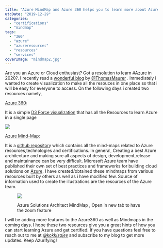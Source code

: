 ```yaml
---
title: "Azure MindMap and Azure 360 helps you to learn more about Azure"
utcDate: "2019-12-29"
categories: 
  - "certifications"
  - "mindmap"
tags: 
  - "360"
  - "azure"
  - "azureresources"
  - "resources"
  - "services"
coverImage: "mindmap2.jpg"
---
```


Are you an Azure or Cloud enthusiast? Got a resolution to learn [#Azure](https://www.linkedin.com/feed/hashtag/?highlightedUpdateUrns=urn%3Ali%3Aactivity%3A6616654176497823744&keywords=%23Azure&originTrackingId=jSzdquiDS%2BSyyztiL9ol4Q%3D%3D) in 2020?. I recently read a [wonderful blog](https://www.thomasmaurer.ch/2019/12/how-to-learn-microsoft-azure-in-2020/) by [@ThomasMaurer](https://twitter.com/ThomasMaurer) . Immediately i wanted to create visualization to make all the resouces in one place so that i will be easy for everyone to access. On the following days i created two resources namely,

[Azure 360:](https://azure360.azurewebsites.net/)

It is a simple [D3 Force visualization](https://azure360.azurewebsites.net/) that has all the Resources to learn Azure in a single page

![](https://sajeetharan.wordpress.com/wp-content/uploads/2019/12/azure360.jpg?w=1024)

[Azure Mind-Map:](https://github.com/sajeetharan/azure-mindmap)

It is a [github repositor](https://github.com/sajeetharan/azure-mindmap)y which contains all the mind-maps related to Azure resources,technologies and certifications. In general, Creating a best Azure architecture and making sure all aspects of design, development,release and maintainance can be very difficult. Microsoft Azure team have published their own set of best practices and frameworks for building cloud solutions on [Azure](https://docs.microsoft.com/en-us/azure/architecture/guide/). I have created/obtained these mindmaps from various resources built by others as well as i have modified few. Source of information used to create the illustrations are the resources of the Azure team.

<figure>

![](https://coggle-downloads-production.s3.eu-west-1.amazonaws.com/6b3de3dd76cd714b243a91942ee76e60766640c63ea1b40cea44bf5fb2539123/azure_1_Microsoft_Azure_Solution_Architecturetwitter-icon_kokkisajee.png?AWSAccessKeyId=ASIA4YTCGXFHFNH27BEJ&Expires=1577629058&Signature=vdk2c6aL%2B5%2BLDpGBCupUL6owEmU%3D&x-amz-security-token=IQoJb3JpZ2luX2VjEFAaCWV1LXdlc3QtMSJIMEYCIQC21LOJ9OJZMSObuU34XRB644lfJUDVn8qrFrkSH2cxXAIhAK4vCgY1qKm2j5sXhxHMoAd4p%2Byp%2B0e6GPmGeDwpOgvlKt8BCLn%2F%2F%2F%2F%2F%2F%2F%2F%2F%2FwEQABoMODc3NDUzMDMxNzU4IgwB7fdi82meuhB4yGoqswEPMwleVgHNkYfNnIlklaqj0nS7Hc49h%2FPVZ%2Fo7mZO1MoSs6Wtpzx2ZxQGhKDjAcXszePvFn%2BGjq2C6bqwuINSLhvOmvb4TgQzdIAaO111cgootjDsuxcPoZBFfNFf5arOdwm7B35mM85RZrzI4QbC9A6XCADXQ6PSsppxr4CL%2F0oUb89zuLmAeanLQaR33eYZtSLPlEZuc26PJQjX2dO7fJStZ062HQEEPwxE69RZZLWiERjDCrqHwBTrfAaw7ynyyzT%2BHmWPbquqGpfR7JuYos9zYw%2B2d9zEfFp2q0yhXftM2wFlpeM%2FMIPlI51auCTCZhpJenajzT4%2BIPhQ4JwpYnLIgxCxtStU4UcptmkWqgnBnnTIQ%2F6Um4L8k9nF%2FiozeuzeFo66AO%2FJOajKXHwFZYAE9bQMPu0DzQOfU3v7QZwqFfbf1RKn1iIXyHIvim1aBBUTu6fibbDBgMM%2FBSb%2B4ki4CpNsNW%2B%2B%2FpGvaGDIfuuQD77wlAoBv3X3tlcuBj3EaX9hPe3ozIS%2F%2FKA4aobsxPPmIMQQRyQtbKKo%3D)

<figcaption>

Azure Solutions Architect MindMap , Open in new tab to have the zoom feature

</figcaption>

</figure>

I will be adding more features to the Azure360 as well as Mindmaps in the coming days. I hope these two resources give you a great hints of how you can start learning Azure and get certified. If you have questions feel free to reach out to me at _[@kokkisajee](https://twitter.com/kokkisajee)_ and subscribe to my blog to get more updates. Keep Azurifying!
